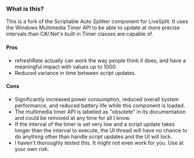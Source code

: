 ### What is this?
This is a fork of the Scriptable Auto Splitter component for LiveSplit. It uses the Windows Multimedia Timer API to be able to update at more precise intervals than C#/.Net's built in Timer classes are capable of. 

#### Pros
* refreshRate actually can work the way people think it does, and have a meaningful impact with values up to 1000.
* Reduced variance in time between script updates.

#### Cons
* Significantly increased power consumption, reduced overall system performance, and reduced battery life while this component is loaded.
* The multimedia timer API is labelled as "obsolete" in its documentation and could be removed at any time for all I know.
* If the interval of the timer is set very low and a script update takes longer than the interval to execute, the UI thread will have no chance to do anything other than handle script updates and the UI will lock.
* I haven't thoroughly tested this. It might not even work for you. Use at your own risk.
